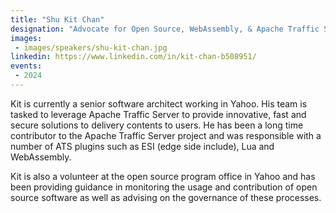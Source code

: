 ```yaml
---
title: "Shu Kit Chan"
designation: "Advocate for Open Source, WebAssembly, & Apache Traffic Server"
images:
 - images/speakers/shu-kit-chan.jpg
linkedin: https://www.linkedin.com/in/kit-chan-b508951/
events:
 - 2024
---
```


Kit is currently a senior software architect working in Yahoo. His team is tasked to leverage Apache Traffic Server to provide innovative, fast and secure solutions to delivery contents to users. He has been a long time contributor to the Apache Traffic Server project and was responsible with a number of ATS plugins such as ESI (edge side include), Lua and WebAssembly.
 
 
 
 Kit is also a volunteer at the open source program office in Yahoo and has been providing guidance in monitoring the usage and contribution of open source software as well as advising on the governance of these processes.